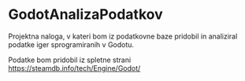 # GodotAnalizaPodatkov
Projektna naloga, v kateri bom iz podatkovne baze pridobil in analiziral podatke iger sprogramiranih v Godotu.

Podatke bom pridobil iz spletne strani https://steamdb.info/tech/Engine/Godot/
